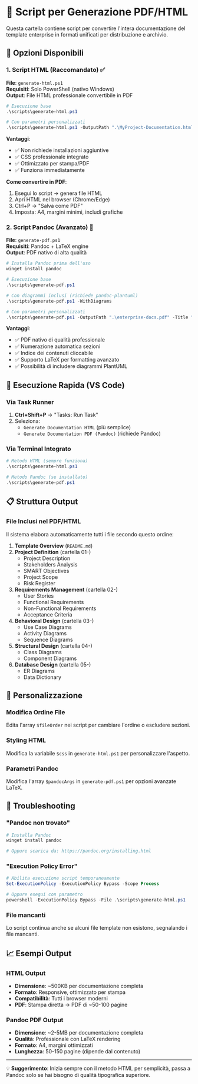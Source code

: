 # 📄 Script per Generazione PDF/HTML

Questa cartella contiene script per convertire l'intera documentazione del template enterprise in formati unificati per distribuzione e archivio.

## 🚀 Opzioni Disponibili

### 1. **Script HTML (Raccomandato)** ✅
**File**: `generate-html.ps1`  
**Requisiti**: Solo PowerShell (nativo Windows)  
**Output**: File HTML professionale convertibile in PDF

```powershell
# Esecuzione base
.\scripts\generate-html.ps1

# Con parametri personalizzati
.\scripts\generate-html.ps1 -OutputPath ".\MyProject-Documentation.html" -Title "My Project Documentation"
```

**Vantaggi**:
- ✅ Non richiede installazioni aggiuntive
- ✅ CSS professionale integrato
- ✅ Ottimizzato per stampa/PDF
- ✅ Funziona immediatamente

**Come convertire in PDF**:
1. Esegui lo script → genera file HTML
2. Apri HTML nel browser (Chrome/Edge)
3. Ctrl+P → "Salva come PDF"
4. Imposta: A4, margini minimi, includi grafiche

### 2. **Script Pandoc (Avanzato)** 🔧
**File**: `generate-pdf.ps1`  
**Requisiti**: Pandoc + LaTeX engine  
**Output**: PDF nativo di alta qualità

```powershell
# Installa Pandoc prima dell'uso
winget install pandoc

# Esecuzione base
.\scripts\generate-pdf.ps1

# Con diagrammi inclusi (richiede pandoc-plantuml)
.\scripts\generate-pdf.ps1 -WithDiagrams

# Con parametri personalizzati
.\scripts\generate-pdf.ps1 -OutputPath ".\enterprise-docs.pdf" -Title "Enterprise Documentation" -Verbose
```

**Vantaggi**:
- ✅ PDF nativo di qualità professionale
- ✅ Numerazione automatica sezioni
- ✅ Indice dei contenuti cliccabile
- ✅ Supporto LaTeX per formatting avanzato
- ✅ Possibilità di includere diagrammi PlantUML

## 🎯 Esecuzione Rapida (VS Code)

### Via Task Runner
1. **Ctrl+Shift+P** → "Tasks: Run Task"
2. Seleziona:
   - `Generate Documentation HTML` (più semplice)
   - `Generate Documentation PDF (Pandoc)` (richiede Pandoc)

### Via Terminal Integrato
```powershell
# Metodo HTML (sempre funziona)
.\scripts\generate-html.ps1

# Metodo Pandoc (se installato)
.\scripts\generate-pdf.ps1
```

## 📋 Struttura Output

### File Inclusi nel PDF/HTML
Il sistema elabora automaticamente tutti i file secondo questo ordine:

1. **Template Overview** (`README.md`)
2. **Project Definition** (cartella 01-)
   - Project Description
   - Stakeholders Analysis  
   - SMART Objectives
   - Project Scope
   - Risk Register
3. **Requirements Management** (cartella 02-)
   - User Stories
   - Functional Requirements
   - Non-Functional Requirements
   - Acceptance Criteria
4. **Behavioral Design** (cartella 03-)
   - Use Case Diagrams
   - Activity Diagrams
   - Sequence Diagrams
5. **Structural Design** (cartella 04-)
   - Class Diagrams
   - Component Diagrams
6. **Database Design** (cartella 05-)
   - ER Diagrams
   - Data Dictionary

## 🔧 Personalizzazione

### Modifica Ordine File
Edita l'array `$fileOrder` nei script per cambiare l'ordine o escludere sezioni.

### Styling HTML
Modifica la variabile `$css` in `generate-html.ps1` per personalizzare l'aspetto.

### Parametri Pandoc
Modifica l'array `$pandocArgs` in `generate-pdf.ps1` per opzioni avanzate LaTeX.

## 🚨 Troubleshooting

### "Pandoc non trovato"
```powershell
# Installa Pandoc
winget install pandoc

# Oppure scarica da: https://pandoc.org/installing.html
```

### "Execution Policy Error"
```powershell
# Abilita esecuzione script temporaneamente  
Set-ExecutionPolicy -ExecutionPolicy Bypass -Scope Process

# Oppure esegui con parametro
powershell -ExecutionPolicy Bypass -File .\scripts\generate-html.ps1
```

### File mancanti
Lo script continua anche se alcuni file template non esistono, segnalando i file mancanti.

## 📈 Esempi Output

### HTML Output
- **Dimensione**: ~500KB per documentazione completa
- **Formato**: Responsive, ottimizzato per stampa
- **Compatibilità**: Tutti i browser moderni
- **PDF**: Stampa diretta → PDF di ~50-100 pagine

### Pandoc PDF Output  
- **Dimensione**: ~2-5MB per documentazione completa
- **Qualità**: Professionale con LaTeX rendering
- **Formato**: A4, margini ottimizzati
- **Lunghezza**: 50-150 pagine (dipende dal contenuto)

---
💡 **Suggerimento**: Inizia sempre con il metodo HTML per semplicità, passa a Pandoc solo se hai bisogno di qualità tipografica superiore.
